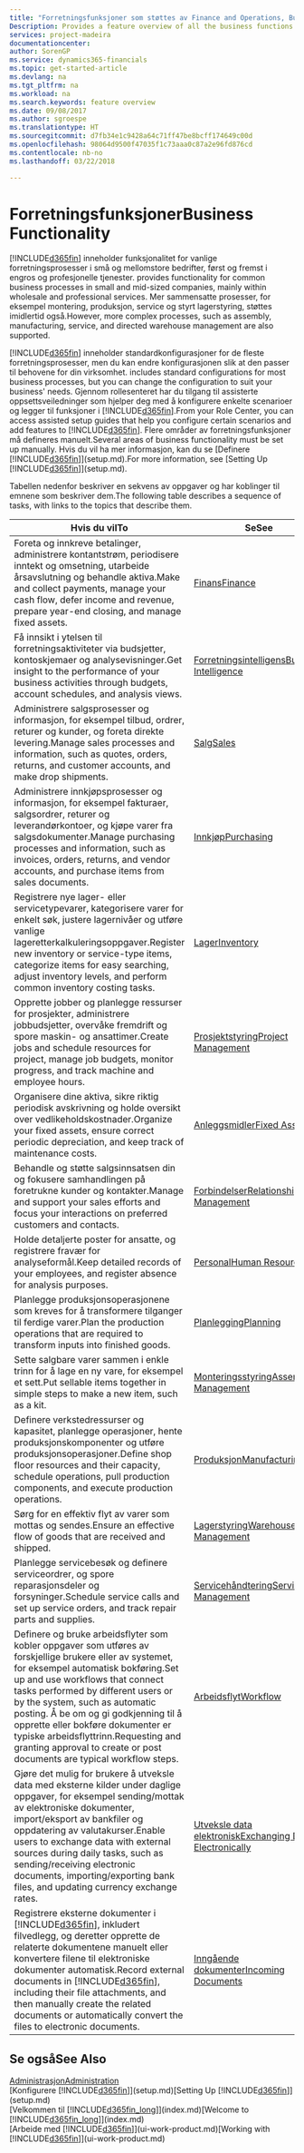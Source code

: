 ```yaml
---
title: "Forretningsfunksjoner som støttes av Finance and Operations, Business edition | Microsoft-dokumentasjon"
Description: Provides a feature overview of all the business functions and departments that are supported by application areas, such as Finance, Inventory, and Project Management.
services: project-madeira
documentationcenter: 
author: SorenGP
ms.service: dynamics365-financials
ms.topic: get-started-article
ms.devlang: na
ms.tgt_pltfrm: na
ms.workload: na
ms.search.keywords: feature overview
ms.date: 09/08/2017
ms.author: sgroespe
ms.translationtype: HT
ms.sourcegitcommit: d7fb34e1c9428a64c71ff47be8bcff174649c00d
ms.openlocfilehash: 98064d9500f47035f1c73aaa0c87a2e96fd876cd
ms.contentlocale: nb-no
ms.lasthandoff: 03/22/2018

---
```

# <a name="business-functionality"></a><span data-ttu-id="ce237-102">Forretningsfunksjoner</span><span class="sxs-lookup"><span data-stu-id="ce237-102">Business Functionality</span></span>
[!INCLUDE[d365fin](includes/d365fin_md.md)]<span data-ttu-id="ce237-103"> inneholder funksjonalitet for vanlige forretningsprosesser i små og mellomstore bedrifter, først og fremst i engros og profesjonelle tjenester.</span><span class="sxs-lookup"><span data-stu-id="ce237-103"> provides functionality for common business processes in small and mid-sized companies, mainly within wholesale and professional services.</span></span> <span data-ttu-id="ce237-104">Mer sammensatte prosesser, for eksempel montering, produksjon, service og styrt lagerstyring, støttes imidlertid også.</span><span class="sxs-lookup"><span data-stu-id="ce237-104">However, more complex processes, such as assembly, manufacturing, service, and directed warehouse management are also supported.</span></span>

[!INCLUDE[d365fin](includes/d365fin_md.md)]<span data-ttu-id="ce237-105"> inneholder standardkonfigurasjoner for de fleste forretningsprosesser, men du kan endre konfigurasjonen slik at den passer til behovene for din virksomhet.</span><span class="sxs-lookup"><span data-stu-id="ce237-105"> includes standard configurations for most business processes, but you can change the configuration to suit your business' needs.</span></span> <span data-ttu-id="ce237-106">Gjennom rollesenteret har du tilgang til assisterte oppsettsveiledninger som hjelper deg med å konfigurere enkelte scenarioer og legger til funksjoner i [!INCLUDE[d365fin](includes/d365fin_md.md)].</span><span class="sxs-lookup"><span data-stu-id="ce237-106">From your Role Center, you can access assisted setup guides that help you configure certain scenarios and add features to [!INCLUDE[d365fin](includes/d365fin_md.md)].</span></span> <span data-ttu-id="ce237-107">Flere områder av forretningsfunksjoner må defineres manuelt.</span><span class="sxs-lookup"><span data-stu-id="ce237-107">Several areas of business functionality must be set up manually.</span></span> <span data-ttu-id="ce237-108">Hvis du vil ha mer informasjon, kan du se [Definere [!INCLUDE[d365fin](includes/d365fin_md.md)]](setup.md).</span><span class="sxs-lookup"><span data-stu-id="ce237-108">For more information, see [Setting Up [!INCLUDE[d365fin](includes/d365fin_md.md)]](setup.md).</span></span>

<span data-ttu-id="ce237-109">Tabellen nedenfor beskriver en sekvens av oppgaver og har koblinger til emnene som beskriver dem.</span><span class="sxs-lookup"><span data-stu-id="ce237-109">The following table describes a sequence of tasks, with links to the topics that describe them.</span></span>

| <span data-ttu-id="ce237-110">Hvis du vil</span><span class="sxs-lookup"><span data-stu-id="ce237-110">To</span></span> | <span data-ttu-id="ce237-111">Se</span><span class="sxs-lookup"><span data-stu-id="ce237-111">See</span></span> |
| --- | --- |
|<span data-ttu-id="ce237-112">Foreta og innkreve betalinger, administrere kontantstrøm, periodisere inntekt og omsetning, utarbeide årsavslutning og behandle aktiva.</span><span class="sxs-lookup"><span data-stu-id="ce237-112">Make and collect payments, manage your cash flow, defer income and revenue, prepare year-end closing, and manage fixed assets.</span></span>|[<span data-ttu-id="ce237-113">Finans</span><span class="sxs-lookup"><span data-stu-id="ce237-113">Finance</span></span>](finance.md)|
|<span data-ttu-id="ce237-114">Få innsikt i ytelsen til forretningsaktiviteter via budsjetter, kontoskjemaer og analysevisninger.</span><span class="sxs-lookup"><span data-stu-id="ce237-114">Get insight to the performance of your business activities through budgets, account schedules, and analysis views.</span></span>|[<span data-ttu-id="ce237-115">Forretningsintelligens</span><span class="sxs-lookup"><span data-stu-id="ce237-115">Business Intelligence</span></span>](bi.md)|
|<span data-ttu-id="ce237-116">Administrere salgsprosesser og informasjon, for eksempel tilbud, ordrer, returer og kunder, og foreta direkte levering.</span><span class="sxs-lookup"><span data-stu-id="ce237-116">Manage sales processes and information, such as quotes, orders, returns, and customer accounts, and make drop shipments.</span></span>|[<span data-ttu-id="ce237-117">Salg</span><span class="sxs-lookup"><span data-stu-id="ce237-117">Sales</span></span>](sales-manage-sales.md)|
|<span data-ttu-id="ce237-118">Administrere innkjøpsprosesser og informasjon, for eksempel fakturaer, salgsordrer, returer og leverandørkontoer, og kjøpe varer fra salgsdokumenter.</span><span class="sxs-lookup"><span data-stu-id="ce237-118">Manage purchasing processes and information, such as invoices, orders, returns, and vendor accounts, and purchase items from sales documents.</span></span> |[<span data-ttu-id="ce237-119">Innkjøp</span><span class="sxs-lookup"><span data-stu-id="ce237-119">Purchasing</span></span>](purchasing-manage-purchasing.md)|
|<span data-ttu-id="ce237-120">Registrere nye lager- eller servicetypevarer, kategorisere varer for enkelt søk, justere lagernivåer og utføre vanlige lageretterkalkuleringsoppgaver.</span><span class="sxs-lookup"><span data-stu-id="ce237-120">Register new inventory or service-type items, categorize items for easy searching, adjust inventory levels, and perform common inventory costing tasks.</span></span>|[<span data-ttu-id="ce237-121">Lager</span><span class="sxs-lookup"><span data-stu-id="ce237-121">Inventory</span></span>](inventory-manage-inventory.md)|
|<span data-ttu-id="ce237-122">Opprette jobber og planlegge ressurser for prosjekter, administrere jobbudsjetter, overvåke fremdrift og spore maskin- og ansattimer.</span><span class="sxs-lookup"><span data-stu-id="ce237-122">Create jobs and schedule resources for project, manage job budgets, monitor progress, and track machine and employee hours.</span></span>|[<span data-ttu-id="ce237-123">Prosjektstyring</span><span class="sxs-lookup"><span data-stu-id="ce237-123">Project Management</span></span>](projects-manage-projects.md)|
|<span data-ttu-id="ce237-124">Organisere dine aktiva, sikre riktig periodisk avskrivning og holde oversikt over vedlikeholdskostnader.</span><span class="sxs-lookup"><span data-stu-id="ce237-124">Organize your fixed assets, ensure correct periodic depreciation, and keep track of maintenance costs.</span></span>|[<span data-ttu-id="ce237-125">Anleggsmidler</span><span class="sxs-lookup"><span data-stu-id="ce237-125">Fixed Assets</span></span>](fa-manage.md)|
|<span data-ttu-id="ce237-126">Behandle og støtte salgsinnsatsen din og fokusere samhandlingen på foretrukne kunder og kontakter.</span><span class="sxs-lookup"><span data-stu-id="ce237-126">Manage and support your sales efforts and focus your interactions on preferred customers and contacts.</span></span>|[<span data-ttu-id="ce237-127">Forbindelser</span><span class="sxs-lookup"><span data-stu-id="ce237-127">Relationship Management</span></span>](marketing-relationship-management.md)|
|<span data-ttu-id="ce237-128">Holde detaljerte poster for ansatte, og registrere fravær for analyseformål.</span><span class="sxs-lookup"><span data-stu-id="ce237-128">Keep detailed records of your employees, and register absence for analysis purposes.</span></span> |[<span data-ttu-id="ce237-129">Personal</span><span class="sxs-lookup"><span data-stu-id="ce237-129">Human Resources</span></span>](hr-manage-human-resources.md)|
|<span data-ttu-id="ce237-130">Planlegge produksjonsoperasjonene som kreves for å transformere tilganger til ferdige varer.</span><span class="sxs-lookup"><span data-stu-id="ce237-130">Plan the production operations that are required to transform inputs into finished goods.</span></span>|[<span data-ttu-id="ce237-131">Planlegging</span><span class="sxs-lookup"><span data-stu-id="ce237-131">Planning</span></span>](production-planning.md)|
|<span data-ttu-id="ce237-132">Sette salgbare varer sammen i enkle trinn for å lage en ny vare, for eksempel et sett.</span><span class="sxs-lookup"><span data-stu-id="ce237-132">Put sellable items together in simple steps to make a new item, such as a kit.</span></span>|[<span data-ttu-id="ce237-133">Monteringsstyring</span><span class="sxs-lookup"><span data-stu-id="ce237-133">Assembly Management</span></span>](assembly-assemble-items.md)|
|<span data-ttu-id="ce237-134">Definere verkstedressurser og kapasitet, planlegge operasjoner, hente produksjonskomponenter og utføre produksjonsoperasjoner.</span><span class="sxs-lookup"><span data-stu-id="ce237-134">Define shop floor resources and their capacity, schedule operations, pull production components, and execute production operations.</span></span>|[<span data-ttu-id="ce237-135">Produksjon</span><span class="sxs-lookup"><span data-stu-id="ce237-135">Manufacturing</span></span>](production-manage-manufacturing.md)|
|<span data-ttu-id="ce237-136">Sørg for en effektiv flyt av varer som mottas og sendes.</span><span class="sxs-lookup"><span data-stu-id="ce237-136">Ensure an effective flow of goods that are received and shipped.</span></span>|[<span data-ttu-id="ce237-137">Lagerstyring</span><span class="sxs-lookup"><span data-stu-id="ce237-137">Warehouse Management</span></span>](warehouse-manage-warehouse.md)|
|<span data-ttu-id="ce237-138">Planlegge servicebesøk og definere serviceordrer, og spore reparasjonsdeler og forsyninger.</span><span class="sxs-lookup"><span data-stu-id="ce237-138">Schedule service calls and set up service orders, and track repair parts and supplies.</span></span>|[<span data-ttu-id="ce237-139">Servicehåndtering</span><span class="sxs-lookup"><span data-stu-id="ce237-139">Service Management</span></span>](service-service.md)|
|<span data-ttu-id="ce237-140">Definere og bruke arbeidsflyter som kobler oppgaver som utføres av forskjellige brukere eller av systemet, for eksempel automatisk bokføring.</span><span class="sxs-lookup"><span data-stu-id="ce237-140">Set up and use workflows that connect tasks performed by different users or by the system, such as automatic posting.</span></span> <span data-ttu-id="ce237-141">Å be om og gi godkjenning til å opprette eller bokføre dokumenter er typiske arbeidsflyttrinn.</span><span class="sxs-lookup"><span data-stu-id="ce237-141">Requesting and granting approval to create or post documents are typical workflow steps.</span></span>|[<span data-ttu-id="ce237-142">Arbeidsflyt</span><span class="sxs-lookup"><span data-stu-id="ce237-142">Workflow</span></span>](across-workflow.md)|
|<span data-ttu-id="ce237-143">Gjøre det mulig for brukere å utveksle data med eksterne kilder under daglige oppgaver, for eksempel sending/mottak av elektroniske dokumenter, import/eksport av bankfiler og oppdatering av valutakurser.</span><span class="sxs-lookup"><span data-stu-id="ce237-143">Enable users to exchange data with external sources during daily tasks, such as sending/receiving electronic documents, importing/exporting bank files, and updating currency exchange rates.</span></span>|[<span data-ttu-id="ce237-144">Utveksle data elektronisk</span><span class="sxs-lookup"><span data-stu-id="ce237-144">Exchanging Data Electronically</span></span>](across-data-exchange.md)|
|<span data-ttu-id="ce237-145">Registrere eksterne dokumenter i [!INCLUDE[d365fin](includes/d365fin_md.md)], inkludert filvedlegg, og deretter opprette de relaterte dokumentene manuelt eller konvertere filene til elektroniske dokumenter automatisk.</span><span class="sxs-lookup"><span data-stu-id="ce237-145">Record external documents in [!INCLUDE[d365fin](includes/d365fin_md.md)], including their file attachments, and then manually create the related documents or automatically convert the files to electronic documents.</span></span>|[<span data-ttu-id="ce237-146">Inngående dokumenter</span><span class="sxs-lookup"><span data-stu-id="ce237-146">Incoming Documents</span></span>](across-income-documents.md)|


## <a name="see-also"></a><span data-ttu-id="ce237-147">Se også</span><span class="sxs-lookup"><span data-stu-id="ce237-147">See Also</span></span>
[<span data-ttu-id="ce237-148">Administrasjon</span><span class="sxs-lookup"><span data-stu-id="ce237-148">Administration</span></span>](admin-setup-and-administration.md)  
<span data-ttu-id="ce237-149">[Konfigurere [!INCLUDE[d365fin](includes/d365fin_md.md)]](setup.md)</span><span class="sxs-lookup"><span data-stu-id="ce237-149">[Setting Up [!INCLUDE[d365fin](includes/d365fin_md.md)]](setup.md)</span></span>  
<span data-ttu-id="ce237-150">[Velkommen til [!INCLUDE[d365fin_long](includes/d365fin_long_md.md)]](index.md)</span><span class="sxs-lookup"><span data-stu-id="ce237-150">[Welcome to [!INCLUDE[d365fin_long](includes/d365fin_long_md.md)]](index.md)</span></span>  
<span data-ttu-id="ce237-151">[Arbeide med [!INCLUDE[d365fin](includes/d365fin_md.md)]](ui-work-product.md)</span><span class="sxs-lookup"><span data-stu-id="ce237-151">[Working with [!INCLUDE[d365fin](includes/d365fin_md.md)]](ui-work-product.md)</span></span>  

